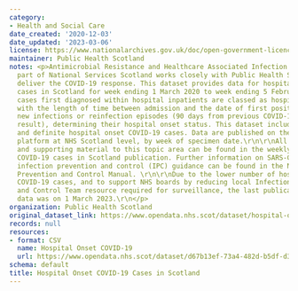 ```yaml
---
category:
- Health and Social Care
date_created: '2020-12-03'
date_updated: '2023-03-06'
license: https://www.nationalarchives.gov.uk/doc/open-government-licence/version/3/
maintainer: Public Health Scotland
notes: <p>Antimicrobial Resistance and Healthcare Associated Infection (ARHAI) Scotland,
  part of National Services Scotland works closely with Public Health Scotland to
  deliver the COVID-19 response. This dataset provides data for hospital onset COVID-19
  cases in Scotland for week ending 1 March 2020 to week ending 5 February 2023.\r\n\r\nCOVID-19
  cases first diagnosed within hospital inpatients are classed as hospital onset COVID-19,
  with the length of time between admission and the date of first positive test of
  new infections or reinfection episodes (90 days from previous COVID-19 positive
  result), determining their hospital onset status. This dataset includes all probable
  and definite hospital onset COVID-19 cases. Data are published on the Open Data
  platform at NHS Scotland level, by week of specimen date.\r\n\r\nAll publications
  and supporting material to this topic area can be found in the weekly Hospital onset
  COVID-19 cases in Scotland publication. Further information on SARS-CoV-2 and current
  infection prevention and control (IPC) guidance can be found in the National Infection
  Prevention and Control Manual. \r\n\r\nDue to the lower number of hospital onset
  COVID-19 cases, and to support NHS boards by reducing local Infection Prevention
  and Control Team resource required for surveillance, the last publication of this
  data was on 1 March 2023.\r\n</p>
organization: Public Health Scotland
original_dataset_link: https://www.opendata.nhs.scot/dataset/hospital-onset-covid-19-cases-in-scotland
records: null
resources:
- format: CSV
  name: Hospital Onset COVID-19
  url: https://www.opendata.nhs.scot/dataset/d67b13ef-73a4-482d-b5df-d39d777540fd/resource/5acbccb1-e9d6-4ab2-a7ac-f3e4d378e7ec/download/2023-02-23_hospitalonsetcovid_opendata.csv
schema: default
title: Hospital Onset COVID-19 Cases in Scotland
---
```

